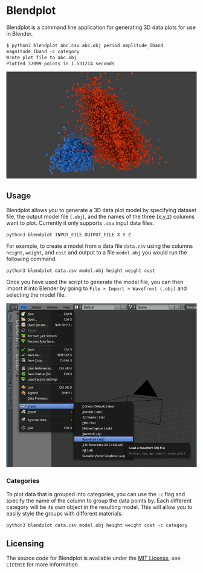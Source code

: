 # Blendplot
Blendplot is a command line application for generating 3D data plots for use in Blender.

```
$ python3 blendplot abc.csv abc.obj period amplitude_Iband magnitude_Iband -c category 
Wrote plot file to abc.obj
Plotted 37099 points in 1.531214 seconds
```

![An example of a model generated with Blendplot using data from the OGLE IV lmc survey](img/render_01.png)

## Usage
Blendplot allows you to generate a 3D data plot model by specifying dataset file, the output model file (`.obj`), and the names of the three (x,y,z) columns want to plot. Currently it only supports `.csv` input data files.

```
python3 blendplot INPUT_FILE OUTPUT_FILE X Y Z
```

For example, to create a model from a data file `data.csv` using the columns `height`, `weight`, and `cost` and output to a file `model.obj` you would run the following command.

```
python3 blendplot data.csv model.obj height weight cost
```

Once you have used the script to generate the model file, you can then import it into Blender by going to `File > Import > Wavefront (.obj)` and selecting the model file.

![Importing the model file into Blender](img/blender_obj_import.png)

### Categories
To plot data that is grouped into categories, you can use the `-c` flag and specify the name of the column to group the data points by. Each different category will be its own object in the resulting model. This will allow you to easily style the groups with different materials.

```
python3 blendplot data.csv model.obj height weight cost -c category
```

## Licensing
The source code for Blendplot is available under the [MIT License](https://opensource.org/licenses/MIT), see `LICENSE` for more information.
